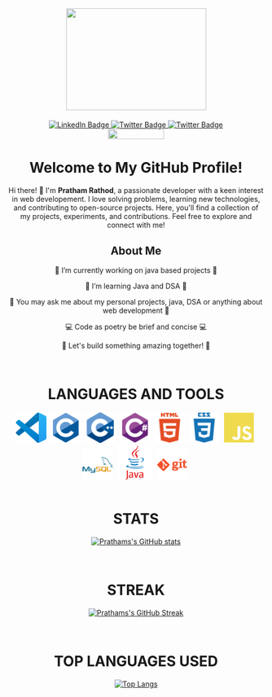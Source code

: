 <div align="center">
  <img src="https://github.com/SP-XD/SP-XD/raw/main/images/dev-working_rounded.gif?raw=true" width="275" height="200"/>
</div>

<br>
<div id="badges" align="center">
   <a href="https://www.linkedin.com/in/prathamr-dev/">
    <img src="https://img.shields.io/badge/LinkedIn-blue?style=flat&logo=linkedin&logoColor=white" height="30px" width="120px" alt="LinkedIn Badge"/>
  </a>
  <a href="https://www.freecodecamp.org/Pratham-99">
    <img src="https://img.shields.io/badge/freecodecamp-27273D?style=flat&logo=freeCodeCamp&logoColor=white" height="30px" width="120px" alt="Twitter Badge"/>
  </a>
   <a href="https://twitter.com/Pratham_Codes">
    <img src="https://img.shields.io/badge/Twitter-00acee?style=flat&logo=twitter&logoColor=white" height="30px" width="120px" alt="Twitter Badge"/>
  </a>
</div>
<div id="pviews" align="center">
  <img src="https://komarev.com/ghpvc/?username=Prathamr-codes&style=flat&color=blue" height="20px" width="110px" align="center"/>
</div>

<div align="center">
  
# Welcome to My GitHub Profile!

Hi there! 👋 I'm <b>Pratham Rathod</b>, a passionate developer with a keen interest in web developement. I love solving problems, learning new technologies, and contributing to open-source projects. Here, you'll find a collection of my projects, experiments, and contributions. Feel free to explore and connect with me!

## About Me

🔭 I’m currently working on java based projects 🔭

🌱 I’m learning Java and DSA 🌱

💬 You may ask me about my personal projects, java, DSA or anything about web development 💬

:computer: Code as poetry be brief and concise :computer:

🤝 Let's build something amazing together! 🤝
</div>

<br>
<div align="center">
  <h1> LANGUAGES AND TOOLS </h1>

  <div>
    <img src="https://github.com/devicons/devicon/blob/master/icons/vscode/vscode-original.svg" title="vs" alt="vs" width="60" height="60"/>&nbsp;
    <img src="https://github.com/devicons/devicon/blob/master/icons/c/c-original.svg" title="C" alt="C" width="60" height="60"/>&nbsp;
    <img src="https://github.com/devicons/devicon/blob/master/icons/cplusplus/cplusplus-original.svg" title="C++" alt="C++" width="60" height="60"/>&nbsp;
    <img src="https://github.com/devicons/devicon/blob/master/icons/csharp/csharp-original.svg" title="C#" alt="C#" width="60" height="60"/>&nbsp;
    <img src="https://github.com/devicons/devicon/blob/master/icons/html5/html5-plain-wordmark.svg" title="HTML5" alt="HTML" width="60" height="60"/>&nbsp;
    <img src="https://github.com/devicons/devicon/blob/master/icons/css3/css3-plain-wordmark.svg"  title="CSS3" alt="CSS" width="60" height="60"/>&nbsp;
    <img src="https://github.com/devicons/devicon/blob/master/icons/javascript/javascript-plain.svg" title="JavaScript" alt="JavaScript" width="60" height="60"/>&nbsp;
    <img src="https://github.com/devicons/devicon/blob/master/icons/mysql/mysql-original-wordmark.svg" title="MySQL"  alt="MySQL" width="60" height="60"/>&nbsp;
    <img src="https://github.com/devicons/devicon/blob/master/icons/java/java-original-wordmark.svg" title="Java" alt="Java" width="70" height="70"/>&nbsp;
    <img src="https://github.com/devicons/devicon/blob/master/icons/git/git-plain-wordmark.svg" title="git" alt="git" width="60" height="60"/>&nbsp;
  </div>
</div>

<br>
<div align="center">
  <h1> STATS </h1>

  [![Prathams's GitHub stats](https://github-readme-stats.vercel.app/api?username=Prathamr-codes&show_icons=true&theme=transparent&count_private=true)](https://github.com/anuraghazra/github-readme-stats)

</div>  
  
<br>
<div align="center">
  <h1> STREAK </h1>

  [![Prathams's GitHub Streak](http://github-readme-streak-stats.herokuapp.com?user=Prathamr-codes&theme=transparent)](https://git.io/streak-stats)
  
</div>
  
<br>
<div align="center">  
  <h1> TOP LANGUAGES USED </h1>
  
  [![Top Langs](https://github-readme-stats.vercel.app/api/top-langs/?username=Prathamr-codes&theme=transparent&langs_count=8)](https://github.com/anuraghazra/github-readme-stats)

</div>
